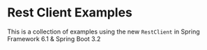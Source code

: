 # Rest Client Examples

This is a collection of examples using the new `RestClient` in Spring Framework 6.1 & Spring Boot 3.2
